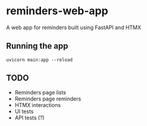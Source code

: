 # reminders-web-app

A web app for reminders built using FastAPI and HTMX


## Running the app

```
uvicorn main:app --reload
```


## TODO

* Reminders page lists
* Reminders page reminders
* HTMX interactions
* UI tests
* API tests (?)
